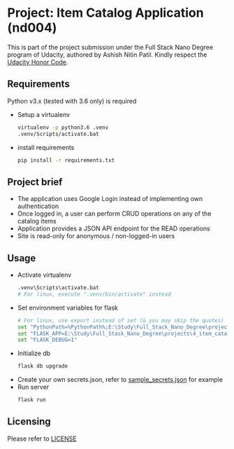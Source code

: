 Project: Item Catalog Application (nd004)
=========================================
This is part of the project submission under the Full Stack Nano Degree program of Udacity, authored by Ashish Nitin Patil. Kindly respect the [Udacity Honor Code](https://udacity.zendesk.com/hc/en-us/articles/210667103-What-is-the-Udacity-Honor-Code-).


Requirements
------------
Python v3.x (tested with 3.6 only) is required
- Setup a virtualenv
    ```bash
    virtualenv -p python3.6 .venv
    .venv/Scripts/activate.bat
    ```
- install requirements
    ```bash
    pip install -r requirements.txt
    ```

Project brief
-------------
- The application uses Google Login instead of implementing own authentication
- Once logged in, a user can perform CRUD operations on any of the catalog items
- Application provides a JSON API endpoint for the READ operations
- Site is read-only for anonymous / non-logged-in users

Usage
-----
- Activate virtualenv
    ```bash
    .venv\Scripts\activate.bat
    # For linux, execute ".venv/bin/activate" instead
    ```
- Set environment variables for flask
    ```bash
    # For linux, use export instead of set (& you may skip the quotes)
    set "PythonPath=%PythonPath%;E:\Study\Full_Stack_Nano_Degree\projects\4_item_catalog_application"
    set "FLASK_APP=E:\Study\Full_Stack_Nano_Degree\projects\4_item_catalog_application\server.py"
    set "FLASK_DEBUG=1"
    ```
- Initialize db
    ```bash
    flask db upgrade
    ```
- Create your own secrets.json, refer to [sample_secrets.json](/sample_secrets.json) for example
- Run server
    ```bash
    flask run
    ```

Licensing
---------
Please refer to [LICENSE](/LICENSE)
